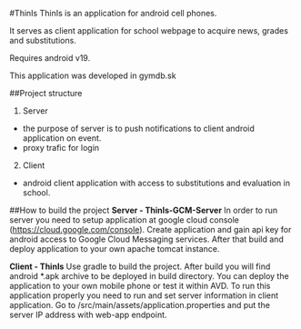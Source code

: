 #ThinIs
ThinIs is an application for android cell phones.

It serves as client application for school webpage to acquire news, grades and substitutions.

Requires android v19.

This application was developed in gymdb.sk

##Project structure

1. Server
  * the purpose of server is to push notifications to client android application on event.
  * proxy trafic for login
2. Client
  * android client application with access to substitutions and evaluation in school.

##How to build the project
<b>Server - ThinIs-GCM-Server</b>
In order to run server you need to setup application at google cloud console (https://cloud.google.com/console). Create application and gain api key for android access to Google Cloud Messaging services. After that build and deploy application to your own apache tomcat instance.

<b>Client - ThinIs</b>
Use gradle to build the project. After build you will find android *.apk archive to be deployed in build directory. You can deploy the application to your own mobile phone or test it within AVD.
To run this application properly you need to run and set server information in client application. Go to /src/main/assets/application.properties and put the server IP address with web-app endpoint.


